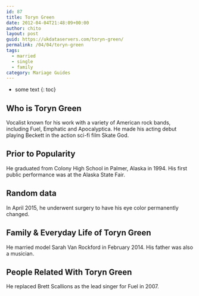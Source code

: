 ```yaml
---
id: 87
title: Toryn Green
date: 2012-04-04T21:48:09+00:00
author: chito
layout: post
guid: https://ukdataservers.com/toryn-green/
permalink: /04/04/toryn-green  
tags:
  - married
  - single
  - family
category: Mariage Guides
---
```


* some text
{: toc}


## Who is  Toryn Green
                  
                  
                  
Vocalist known for his work with a variety of American rock bands, including Fuel, Emphatic and Apocalyptica. He made his acting debut playing Beckett in the action sci-fi film Skate God.
                  
                
                
                
## Prior to Popularity 
                  
                  
                  
He graduated from Colony High School in Palmer, Alaska in 1994. His first public performance was at the Alaska State Fair.
                  
                
                
                
## Random data 
                  
                  
                  
In April 2015, he underwent surgery to have his eye color permanently changed.
                  
                
                
                
## Family & Everyday Life of Toryn Green
                  
                  
                  
He married model Sarah Van Rockford in February 2014. His father was also a musician.
                  
                
                
                
## People Related With  Toryn Green
                  
                  
                  
He replaced Brett Scallions as the lead singer for Fuel in 2007.
                  
                
              
            
          
          
          
    
    
  
